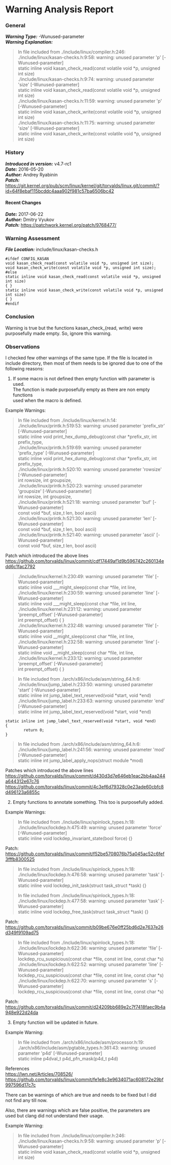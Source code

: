 # Warning Analysis Report

### General

**_Warning Type:_** -Wunused-parameter<br/>
**_Warning Explanation:_**

> In file included from ./include/linux/compiler.h:246:<br/>
 ./include/linux/kasan-checks.h:9:58: warning: unused parameter 'p' [-Wunused-parameter]<br/>
 static inline void kasan_check_read(const volatile void *p, unsigned int size)<br/>
 ./include/linux/kasan-checks.h:9:74: warning: unused parameter 'size' [-Wunused-parameter]<br/>
 static inline void kasan_check_read(const volatile void *p, unsigned int size)<br/>
 ./include/linux/kasan-checks.h:11:59: warning: unused parameter 'p' [-Wunused-parameter]<br/>
 static inline void kasan_check_write(const volatile void *p, unsigned int size)<br/>
 ./include/linux/kasan-checks.h:11:75: warning: unused parameter 'size' [-Wunused-parameter]<br/>
 static inline void kasan_check_write(const volatile void *p, unsigned int size)<br/>

### History

**_Introduced in version:_** v4.7-rc1<br/>
**_Date:_** 2016-05-20<br/>
**_Author:_** Andrey Ryabinin<br/>
**_Patch:_**
https://git.kernel.org/pub/scm/linux/kernel/git/torvalds/linux.git/commit/?id=64f8ebaf115bcddc4aaa902f981c57ba6506bc42

#### Recent Changes

**_Date:_** 2017-06-22<br/>
**_Author:_** Dmitry Vyukov<br/>
**_Patch:_** https://patchwork.kernel.org/patch/9768477/

### Warning Assessment

**_File Location:_** include/linux/kasan-checks.h

```
#ifdef CONFIG_KASAN
void kasan_check_read(const volatile void *p, unsigned int size);
void kasan_check_write(const volatile void *p, unsigned int size);
#else
static inline void kasan_check_read(const volatile void *p, unsigned int size)
{ }
static inline void kasan_check_write(const volatile void *p, unsigned int size)
{ }
#endif
```

### Conclusion

Warning is true but the functions kasan_check_{read, write} were
purposefully made empty. So, ignore this warning.

### Observations

I checked few other warnings of the same type. If the file is located in
include directory, then most of them needs to be ignored due to one of
the following reasons:

1. If some macro is not defined then empty function with parameter is used.<br/>
   The function is made purposefully empty as there are non empty functions<br/>
   used when the macro is defined.

Example Warnings:

> In file included from ./include/linux/kernel.h:14:<br/>
 ./include/linux/printk.h:519:53: warning: unused parameter 'prefix_str' [-Wunused-parameter]<br/>
 static inline void print_hex_dump_debug(const char *prefix_str, int prefix_type,<br/>
 ./include/linux/printk.h:519:69: warning: unused parameter 'prefix_type' [-Wunused-parameter]<br/>
 static inline void print_hex_dump_debug(const char *prefix_str, int prefix_type,<br/>
 ./include/linux/printk.h:520:10: warning: unused parameter 'rowsize' [-Wunused-parameter]<br/>
                                        int rowsize, int groupsize,<br/>
 ./include/linux/printk.h:520:23: warning: unused parameter 'groupsize' [-Wunused-parameter]<br/>
                                        int rowsize, int groupsize,<br/>
 ./include/linux/printk.h:521:18: warning: unused parameter 'buf' [-Wunused-parameter]<br/>
                                        const void *buf, size_t len, bool ascii)<br/>
 ./include/linux/printk.h:521:30: warning: unused parameter 'len' [-Wunused-parameter]<br/>
                                        const void *buf, size_t len, bool ascii)<br/>
 ./include/linux/printk.h:521:40: warning: unused parameter 'ascii' [-Wunused-parameter]<br/>
                                        const void *buf, size_t len, bool ascii)

Patch which introduced the above lines<br/>
https://github.com/torvalds/linux/commit/cdf17449af1d9b596742c260134edd6c1fac2792

> ./include/linux/kernel.h:230:49: warning: unused parameter 'file' [-Wunused-parameter]<br/>
  static inline void ___might_sleep(const char *file, int line,<br/>
 ./include/linux/kernel.h:230:59: warning: unused parameter 'line' [-Wunused-parameter]<br/>
  static inline void ___might_sleep(const char *file, int line,<br/>
./include/linux/kernel.h:231:12: warning: unused parameter 'preempt_offset' [-Wunused-parameter]<br/>
                                   int preempt_offset) { }<br/>
./include/linux/kernel.h:232:48: warning: unused parameter 'file' [-Wunused-parameter]<br/>
  static inline void __might_sleep(const char *file, int line,<br/>
 ./include/linux/kernel.h:232:58: warning: unused parameter 'line' [-Wunused-parameter]<br/>
  static inline void __might_sleep(const char *file, int line,<br/>
 ./include/linux/kernel.h:233:12: warning: unused parameter 'preempt_offset' [-Wunused-parameter]<br/>
                                   int preempt_offset) { }<br/>

> In file included from ./arch/x86/include/asm/string_64.h:6:<br/>
./include/linux/jump_label.h:233:50: warning: unused parameter 'start' [-Wunused-parameter]<br/>
static inline int jump_label_text_reserved(void *start, void *end)<br/>
./include/linux/jump_label.h:233:63: warning: unused parameter 'end' [-Wunused-parameter]<br/>
static inline int jump_label_text_reserved(void *start, void *end)<br/>

```
static inline int jump_label_text_reserved(void *start, void *end)
{
        return 0;
}
```

> In file included from ./arch/x86/include/asm/string_64.h:6:<br/>
./include/linux/jump_label.h:241:56: warning: unused parameter 'mod' [-Wunused-parameter]<br/>
static inline int jump_label_apply_nops(struct module *mod)

Patches which introduced the above lines<br/>
https://github.com/torvalds/linux/commit/d430d3d7e646eb1eac2bb4aa244a644312e67c76<br/>
https://github.com/torvalds/linux/commit/4c3ef6d79328c0e23ade60cbfc8d496123a6855c

2. Empty functions to annotate something. This too is purposefully added.

Example Warnings:

> In file included from ./include/linux/spinlock_types.h:18:<br/>
./include/linux/lockdep.h:475:49: warning: unused parameter 'force' [-Wunused-parameter]<br/>
static inline void lockdep_invariant_state(bool force) {}<br/>

Patch: https://github.com/torvalds/linux/commit/f52be5708076b75a045ac52c6fef3fffb8300525

> In file included from ./include/linux/spinlock_types.h:18:<br/>
./include/linux/lockdep.h:476:58: warning: unused parameter 'task' [-Wunused-parameter]<br/>
static inline void lockdep_init_task(struct task_struct *task) {}<br/>
>
> In file included from ./include/linux/spinlock_types.h:18:<br/>
./include/linux/lockdep.h:477:58: warning: unused parameter 'task' [-Wunused-parameter]<br/>
static inline void lockdep_free_task(struct task_struct *task) {}<br/>

Patch: https://github.com/torvalds/linux/commit/b09be676e0ff25bd6d2e7637e26d349f9109ad75

> In file included from ./include/linux/spinlock_types.h:18:<br/>
./include/linux/lockdep.h:622:36: warning: unused parameter 'file' [-Wunused-parameter]<br/>
lockdep_rcu_suspicious(const char *file, const int line, const char *s)<br/>
./include/linux/lockdep.h:622:52: warning: unused parameter 'line' [-Wunused-parameter]<br/>
lockdep_rcu_suspicious(const char *file, const int line, const char *s)<br/>
./include/linux/lockdep.h:622:70: warning: unused parameter 's' [-Wunused-parameter]<br/>
lockdep_rcu_suspicious(const char *file, const int line, const char *s)<br/>

Patch: https://github.com/torvalds/linux/commit/d24209bb689e2c7f7418faec9b4a948e922d24da
                                                        
3. Empty function will be updated in future.

Example Warning:

> In file included from ./arch/x86/include/asm/processor.h:19:<br/>
./arch/x86/include/asm/pgtable_types.h:361:43: warning: unused parameter 'p4d' [-Wunused-parameter]<br/>
static inline p4dval_t p4d_pfn_mask(p4d_t p4d)

References<br/>
https://lwn.net/Articles/708526/<br/>
https://github.com/torvalds/linux/commit/fe1e8c3e9634071ac608172e29bf997596d17c7c<br/>

There can be warnings of which are true and needs to be fixed but I did<br/>
not find any till now.<br/>

Also, there are warnings which are false positive, the parameters are<br/>
used but clang did not understand their usage.<br/>

Example Warning:

> In file included from ./include/linux/compiler.h:246:<br/>
./include/linux/kasan-checks.h:9:58: warning: unused parameter 'p' [-Wunused-parameter]<br/>
static inline void kasan_check_read(const volatile void *p, unsigned int size)<br/>
                                                        
